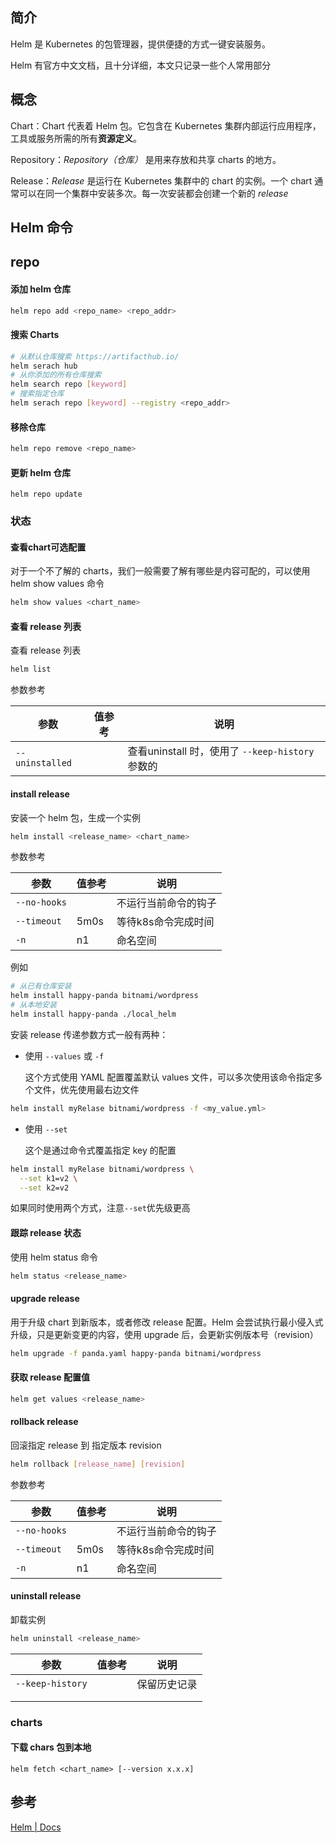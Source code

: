## 简介

Helm 是 Kubernetes 的包管理器，提供便捷的方式一键安装服务。

Helm 有官方中文文档，且十分详细，本文只记录一些个人常用部分

## 概念

Chart：Chart 代表着 Helm 包。它包含在 Kubernetes 集群内部运行应用程序，工具或服务所需的所有**资源定义**。

Repository：*Repository（仓库）* 是用来存放和共享 charts 的地方。

Release：*Release* 是运行在 Kubernetes 集群中的 chart 的实例。一个 chart 通常可以在同一个集群中安装多次。每一次安装都会创建一个新的 *release*

## Helm 命令

## repo

#### 添加 helm 仓库

```sh
helm repo add <repo_name> <repo_addr>
```

#### 搜索 Charts

```sh
# 从默认仓库搜索 https://artifacthub.io/ 
helm serach hub
# 从你添加的所有仓库搜索
helm search repo [keyword]
# 搜索指定仓库
helm serach repo [keyword] --registry <repo_addr>
```

#### 移除仓库

```sh
helm repo remove <repo_name>
```

#### 更新 helm 仓库

```
helm repo update
```



### 状态

#### 查看chart可选配置

对于一个不了解的 charts，我们一般需要了解有哪些是内容可配的，可以使用 helm show values 命令

```sh
helm show values <chart_name>
```

#### 查看 release 列表

查看 release 列表

```sh
helm list
```

参数参考

| 参数            | 值参考 | 说明                                             |
| --------------- | ------ | ------------------------------------------------ |
| `--uninstalled` |        | 查看uninstall 时，使用了 `--keep-history` 参数的 |



#### install release

安装一个 helm 包，生成一个实例

```sh
helm install <release_name> <chart_name>
```

参数参考

| 参数         | 值参考 | 说明                 |
| ------------ | ------ | -------------------- |
| `--no-hooks` |        | 不运行当前命令的钩子 |
| `--timeout`  | 5m0s   | 等待k8s命令完成时间  |
| `-n`         | n1     | 命名空间             |

例如

```sh
# 从已有仓库安装
helm install happy-panda bitnami/wordpress
# 从本地安装
helm install happy-panda ./local_helm
```



安装 release 传递参数方式一般有两种：

+ 使用 `--values` 或 `-f` 

  这个方式使用 YAML 配置覆盖默认 values 文件，可以多次使用该命令指定多个文件，优先使用最右边文件

```sh
helm install myRelase bitnami/wordpress -f <my_value.yml>
```

+ 使用 `--set`

  这个是通过命令式覆盖指定 key 的配置

```sh
helm install myRelase bitnami/wordpress \
  --set k1=v2 \
  --set k2=v2
```

如果同时使用两个方式，注意`--set`优先级更高



#### 跟踪 release 状态

使用 helm status 命令

```sh
helm status <release_name>
```

#### upgrade release

用于升级 chart 到新版本，或者修改 release 配置。Helm 会尝试执行最小侵入式升级，只是更新变更的内容，使用 upgrade 后，会更新实例版本号（revision）

```sh
helm upgrade -f panda.yaml happy-panda bitnami/wordpress
```

#### 获取 release 配置值

```sh
helm get values <release_name>
```

#### rollback release



回滚指定 release 到 指定版本 revision

```sh
helm rollback [release_name] [revision]
```

参数参考

| 参数         | 值参考 | 说明                 |
| ------------ | ------ | -------------------- |
| `--no-hooks` |        | 不运行当前命令的钩子 |
| `--timeout`  | 5m0s   | 等待k8s命令完成时间  |
| `-n`         | n1     | 命名空间             |

#### uninstall release

卸载实例

```sh
helm uninstall <release_name>
```

| 参数             | 值参考 | 说明         |
| ---------------- | ------ | ------------ |
| `--keep-history` |        | 保留历史记录 |
|                  |        |              |
|                  |        |              |

### charts

#### 下载 chars 包到本地

```
helm fetch <chart_name> [--version x.x.x]
```





## 参考

[Helm | Docs](https://helm.sh/zh/docs/)


